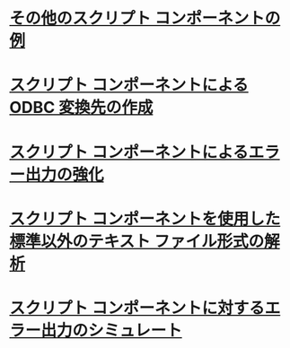 # [その他のスクリプト コンポーネントの例](additional-script-component-examples.md)
# [スクリプト コンポーネントによる ODBC 変換先の作成](creating-an-odbc-destination-with-the-script-component.md)
# [スクリプト コンポーネントによるエラー出力の強化](enhancing-an-error-output-with-the-script-component.md)
# [スクリプト コンポーネントを使用した標準以外のテキスト ファイル形式の解析](parsing-non-standard-text-file-formats-with-the-script-component.md)
# [スクリプト コンポーネントに対するエラー出力のシミュレート](simulating-an-error-output-for-the-script-component.md)

